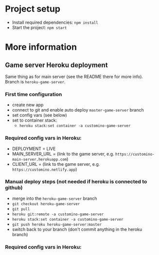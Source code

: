 # Project setup

- Install required dependencies: `npm install`
- Start the project: `npm start`



# More information

## Game server Heroku deployment

Same thing as for main server (see the README there for more info). Branch is `heroku-game-server`.

### First time configuration

- create new app
- connect to git and enable auto deploy `master-game-server` branch
- set config vars (see below)
- set to container stack:
  - `heroku stack:set container -a customino-game-server`

### Required config vars in Heroku:

- DEPLOYMENT = LIVE
- MAIN_SERVER_URL = (link to the game server, e.g. `https://customino-main-server.herokuapp.com`)
- CLIENT_URL = (link to the game server, e.g. `https://customino.netlify.app`)


### Manual deploy steps (not needed if heroku is connected to github)

- merge into the `heroku-game-server` branch
- `git checkout heroku-game-server`
- `git pull`
- `heroku git:remote -a customino-game-server`
- `heroku stack:set container -a customino-game-server`
- `git push heroku heroku-game-server:master`
- switch back to your branch (don't commit anything in the heroku branch)

### Required config vars in Heroku:
